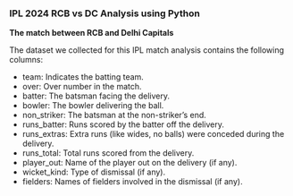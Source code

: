 ### IPL 2024 RCB vs DC Analysis using Python

**The match between RCB and Delhi Capitals**

The dataset we collected for this IPL match analysis contains the following columns:

- team: Indicates the batting team.
- over: Over number in the match.
- batter: The batsman facing the delivery.
- bowler: The bowler delivering the ball.
- non_striker: The batsman at the non-striker’s end.
- runs_batter: Runs scored by the batter off the delivery.
- runs_extras: Extra runs (like wides, no balls) were conceded during the delivery.
- runs_total: Total runs scored from the delivery.
- player_out: Name of the player out on the delivery (if any).
- wicket_kind: Type of dismissal (if any).
- fielders: Names of fielders involved in the dismissal (if any).

